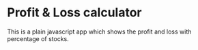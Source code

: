 # Profit & Loss calculator
This is a plain javascript app which shows the profit and loss with percentage of stocks.
